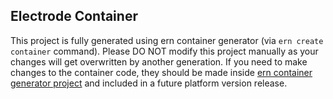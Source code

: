 ## Electrode Container

This project is fully generated using ern container generator (via `ern create container` command).
Please DO NOT modify this project manually as your changes will get overwritten by another generation. 
If you need to make changes to the container code, they should be made inside [ern container generator project](https://gecgithub01.walmart.com/Electrode-Mobile-Platform/ern-platform/tree/master/ern-container-gen) and included in a future platform version release.
